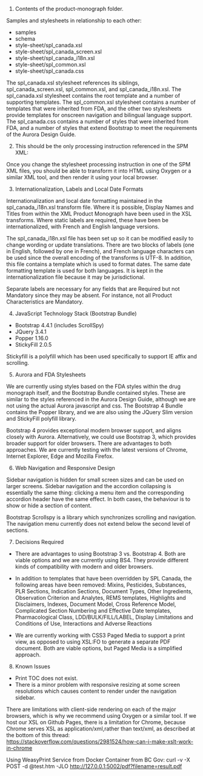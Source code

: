 1. Contents of the product-monograph folder.

Samples and stylesheets in relationship to each other:
 - samples
 - schema
 - style-sheet/spl_canada.xsl
 - style-sheet/spl_canada_screen.xsl
 - style-sheet/spl_canada_i18n.xsl
 - style-sheet/spl_common.xsl
 - style-sheet/spl_canada.css
 
The spl_canada.xsl stylesheet references its siblings, spl_canada_screen.xsl, spl_common.xsl, 
and spl_canada_i18n.xsl. The spl_canada.xsl stylesheet contains the root template and a number of 
supporting templates. The spl_common.xsl stylesheet contains a number of templates that were inherited 
from FDA, and the other two stylesheets provide templates for onscreen navigation and bilingual language 
support. The spl_canada.css contains a number of styles that were inherited from FDA, and a number of
styles that extend Bootstrap to meet the requirements of the Aurora Design Guide.

2. This should be the only processing instruction referenced in the SPM XML:

<?xml-stylesheet type="text/xsl" href="http://cease353.github.io/xtest/current/spl_canada.xsl"?>

Once you change the stylesheet processing instruction in one of the SPM XML files, 
you should be able to transform it into HTML using Oxygen or a similar XML tool, and then render it 
using your local browser.

3. Internationalization, Labels and Local Date Formats

Internationalization and local date formatting maintained in the spl_canada_i18n.xsl transform file.
Where it is possible, Display Names and Titles from within the XML Product Monograph have been used
in the XSL transforms. Where static labels are required, these have been be internationalized, with
French and English language versions. 

The spl_canada_i18n.xsl file has been set up so it can be modified easily to change wording or update
translations. There are two blocks of labels (one in English, followed by one in French), and French
language characters can be used since the overall encoding of the transforms is UTF-8. In addition,
this file contains a template which is used to format dates. The same date formatting template is used
for both languages. It is kept in the internationalization file because it may be jurisdictional.

Separate labels are necessary for any fields that are Required but not Mandatory since they may be
absent. For instance, not all Product Characteristics are Mandatory.

4. JavaScript Technology Stack (Bootstrap Bundle)

 - Bootstrap 4.4.1 (includes ScrollSpy)
 - JQuery 3.4.1
 - Popper 1.16.0
 - StickyFill 2.0.5

Stickyfill is a polyfill which has been used specifically to support IE affix and scrolling.

5. Aurora and FDA Stylesheets

We are currently using styles based on the FDA styles within the drug monograph itself, and the Bootstrap
Bundle contained styles. These are similar to the styles referenced in the Aurora Design Guide, although
we are not using the actual Aurora javascript and css. The Bootstrap 4 Bundle contains the Popper library,
and we are also using the JQuery Slim version and StickyFill polyfill library.

Bootstrap 4 provides exceptional modern browser support, and aligns closely with Aurora. Alternatively,
we could use Bootstrap 3, which provides broader support for older browsers. There are advantages to
both approaches. We are currently testing with the latest versions of Chrome, Internet Explorer, Edge 
and Mozilla Firefox.

6. Web Navigation and Responsive Design

Sidebar navigation is hidden for small screen sizes and can be used on larger screens. Sidebar
navigation and the accordion collapsing is essentially the same thing: clicking a menu item and
the corresponding accordion header have the same effect. In both cases, the behaviour is to show
or hide a section of content.

Bootstrap Scrollspy is a library which synchronizes scrolling and navigation. The navigation menu 
currently does not extend below the second level of sections.

7. Decisions Required

 - There are advantages to using Bootstrap 3 vs. Bootstrap 4. Both are viable options and we are 
   currently using BS4. They provide different kinds of compatibility with modern and older browsers.
   
 - In addition to templates that have been overridden by SPL Canada, the following areas have been removed:
   Mixins, Pesticides, Substances, PLR Sections, Indication Sections, Document Types, Other Ingredients,
   Observation Criterion and Analytes, REMS templates, Highlights and Disclaimers, Indexes, Document Model, 
   Cross Reference Model, Complicated Section Numbering and Effective Date templates, Pharmacological Class,
   LDD/BULK/FILL/LABEL, Display Limitations and Conditions of Use, Interactions and Adverse Reactions
       
 - We are currently working with CSS3 Paged Media to support a print view, as opposed to using XSL:FO
   to generate a separate PDF document. Both are viable options, but Paged Media is a simplified approach.

8. Known Issues

 - Print TOC does not exist.
 - There is a minor problem with responsive resizing at some screen resolutions which causes content to render under the navigation sidebar.
 
 There are limitations with client-side rendering on each of the major browsers, which is why we recommend 
 using Oxygen or a similar tool. If we host our XSL on Github Pages, there is a limitation for Chrome, 
 because Chrome serves XSL as application/xml,rather than text/xml, as described at the bottom of this thread:
 https://stackoverflow.com/questions/2981524/how-can-i-make-xslt-work-in-chrome
 
 Using WeasyPrint Service from Docker Container from BC Gov:
 curl -v -X POST -d @test.htm -JLO http://127.0.0.1:5002/pdf?filename=result.pdf
 